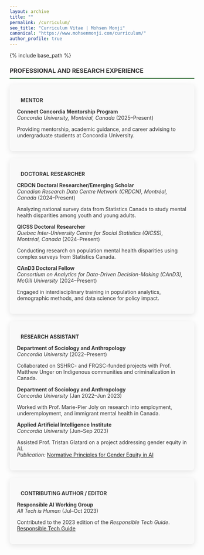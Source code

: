 ```yaml
---
layout: archive
title: ""
permalink: /curriculum/
seo_title: "Curriculum Vitae | Mohsen Monji"
canonical: "https://www.mohsenmonji.com/curriculum/"
author_profile: true
---
```


{% include base_path %}


<style>
  h3 {
    border-bottom: 2px solid #1B5E20;
    font-weight: bold;
    padding-bottom: 10px;
    color: #333;
  }
  .teaching-card {
    border-radius: 8px;
    padding: 20px;
    margin-bottom: 20px;
    color: #333333;
    box-shadow: 0px 4px 15px rgba(0, 0, 0, 0.1);
    background-color: #F9F9F9;
  }
  .cv-icon {
    color: #1B5E20;
    margin-right: 10px;
  }
</style>

### <i class="fas fa-briefcase"></i> PROFESSIONAL AND RESEARCH EXPERIENCE

<div class="teaching-card">
  <p><i class="fas fa-chalkboard-teacher cv-icon"></i> <strong>MENTOR</strong></p>
  <p><strong>Connect Concordia Mentorship Program</strong><br><em>Concordia University, Montréal, Canada</em> (2025–Present)</p>
  <p>Providing mentorship, academic guidance, and career advising to undergraduate students at Concordia University.</p>
</div>

<div class="teaching-card">
  <p><i class="fas fa-chart-line cv-icon"></i> <strong>DOCTORAL RESEARCHER</strong></p>
  <p><strong>CRDCN Doctoral Researcher/Emerging Scholar</strong><br><em>Canadian Research Data Centre Network (CRDCN), Montréal, Canada</em> (2024–Present)</p>
  <p>Analyzing national survey data from Statistics Canada to study mental health disparities among youth and young adults.</p>

  <p><strong>QICSS Doctoral Researcher</strong><br><em>Quebec Inter-University Centre for Social Statistics (QICSS), Montréal, Canada</em> (2024–Present)</p>
  <p>Conducting research on population mental health disparities using complex surveys from Statistics Canada.</p>

  <p><strong>CAnD3 Doctoral Fellow</strong><br><em>Consortium on Analytics for Data-Driven Decision-Making (CAnD3), McGill University</em> (2024–Present)</p>
  <p>Engaged in interdisciplinary training in population analytics, demographic methods, and data science for policy impact.</p>
</div>

<div class="teaching-card">
  <p><i class="fas fa-search cv-icon"></i> <strong>RESEARCH ASSISTANT</strong></p>
  <p><strong>Department of Sociology and Anthropology</strong><br><em>Concordia University</em> (2022–Present)</p>
  <p>Collaborated on SSHRC- and FRQSC-funded projects with Prof. Matthew Unger on Indigenous communities and criminalization in Canada.</p>

  <p><strong>Department of Sociology and Anthropology</strong><br><em>Concordia University</em> (Jan 2022–Jun 2023)</p>
  <p>Worked with Prof. Marie-Pier Joly on research into employment, underemployment, and immigrant mental health in Canada.</p>

  <p><strong>Applied Artificial Intelligence Institute</strong><br><em>Concordia University</em> (Jun–Sep 2023)</p>
  <p>Assisted Prof. Tristan Glatard on a project addressing gender equity in AI.  
  <br><em>Publication:</em> <a href="https://affectingmachines.net/" target="_blank">Normative Principles for Gender Equity in AI</a></p>
</div>

<div class="teaching-card">
  <p><i class="fas fa-book cv-icon"></i> <strong>CONTRIBUTING AUTHOR / EDITOR</strong></p>
  <p><strong>Responsible AI Working Group</strong><br><em>All Tech is Human</em> (Jul–Oct 2023)</p>
  <p>Contributed to the 2023 edition of the <em>Responsible Tech Guide</em>.  
  <br><a href="https://alltechishuman.org/responsible-tech-guide" target="_blank">Responsible Tech Guide</a></p>
</div>